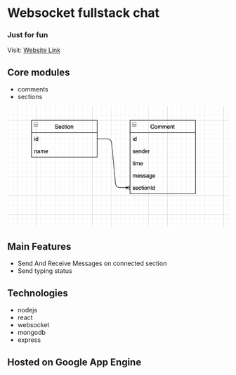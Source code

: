 # Websocket fullstack chat

### Just for fun

Visit: [Website Link](https://facebook-comments-dot-facebook-comments-299117.ew.r.appspot.com/)

## Core modules

- comments
- sections

![DB](./doc/db.png)

## Main Features

- Send And Receive Messages on connected section
- Send typing status

## Technologies

- nodejs
- react
- websocket
- mongodb
- express

## Hosted on Google App Engine
